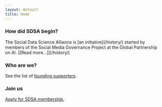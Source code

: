 ```yaml
---
layout: default
title: Home
---
```


<section id="features" class="features">
    <div class="feature">
        <h3>How did SDSA begin?</h3>
        <p>The Social Data Science Alliance is [an initiative](/history/) started by members of the Social Media Governance Project at the Global Partnership on AI. [[Read more...]](/history/)</p>
    </div>
    <div class="feature">
        <h3>Who are we?</h3>
        <p>See the list of <a href="/members/">founding supporters</a>.</p>
    </div>
    <div class="feature">
        <h3>Join us</h3>
        <a href="/apply/" class="btn">Apply for SDSA membership.</a>
    </div>
</section>

